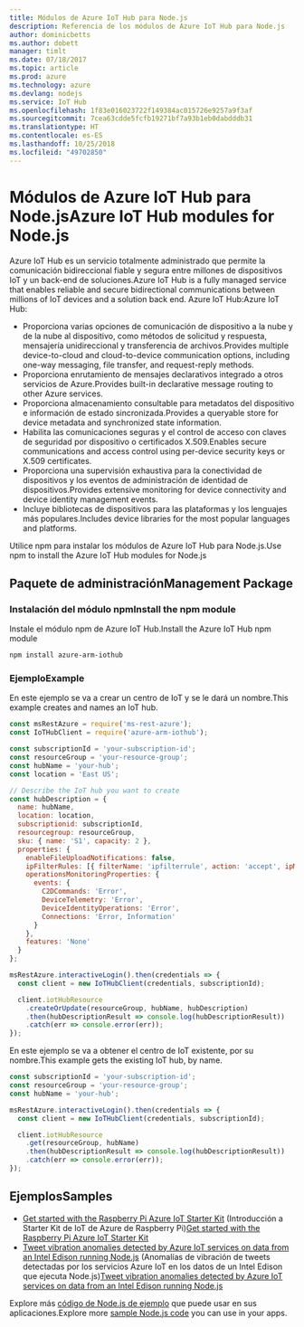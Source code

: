 ```yaml
---
title: Módulos de Azure IoT Hub para Node.js
description: Referencia de los módulos de Azure IoT Hub para Node.js
author: dominicbetts
ms.author: dobett
manager: timlt
ms.date: 07/18/2017
ms.topic: article
ms.prod: azure
ms.technology: azure
ms.devlang: nodejs
ms.service: IoT Hub
ms.openlocfilehash: 1f83e016023722f149384ac015726e9257a9f3af
ms.sourcegitcommit: 7cea63cdde5fcfb19271bf7a93b1eb0dabdddb31
ms.translationtype: HT
ms.contentlocale: es-ES
ms.lasthandoff: 10/25/2018
ms.locfileid: "49702850"
---
```

# <a name="azure-iot-hub-modules-for-nodejs"></a><span data-ttu-id="357a9-103">Módulos de Azure IoT Hub para Node.js</span><span class="sxs-lookup"><span data-stu-id="357a9-103">Azure IoT Hub modules for Node.js</span></span>

<span data-ttu-id="357a9-104">Azure IoT Hub es un servicio totalmente administrado que permite la comunicación bidireccional fiable y segura entre millones de dispositivos IoT y un back-end de soluciones.</span><span class="sxs-lookup"><span data-stu-id="357a9-104">Azure IoT Hub is a fully managed service that enables reliable and secure bidirectional communications between millions of IoT devices and a solution back end.</span></span> <span data-ttu-id="357a9-105">Azure IoT Hub:</span><span class="sxs-lookup"><span data-stu-id="357a9-105">Azure IoT Hub:</span></span>
- <span data-ttu-id="357a9-106">Proporciona varias opciones de comunicación de dispositivo a la nube y de la nube al dispositivo, como métodos de solicitud y respuesta, mensajería unidireccional y transferencia de archivos.</span><span class="sxs-lookup"><span data-stu-id="357a9-106">Provides multiple device-to-cloud and cloud-to-device communication options, including one-way messaging, file transfer, and request-reply methods.</span></span>
- <span data-ttu-id="357a9-107">Proporciona enrutamiento de mensajes declarativos integrado a otros servicios de Azure.</span><span class="sxs-lookup"><span data-stu-id="357a9-107">Provides built-in declarative message routing to other Azure services.</span></span>
- <span data-ttu-id="357a9-108">Proporciona almacenamiento consultable para metadatos del dispositivo e información de estado sincronizada.</span><span class="sxs-lookup"><span data-stu-id="357a9-108">Provides a queryable store for device metadata and synchronized state information.</span></span>
- <span data-ttu-id="357a9-109">Habilita las comunicaciones seguras y el control de acceso con claves de seguridad por dispositivo o certificados X.509.</span><span class="sxs-lookup"><span data-stu-id="357a9-109">Enables secure communications and access control using per-device security keys or X.509 certificates.</span></span>
- <span data-ttu-id="357a9-110">Proporciona una supervisión exhaustiva para la conectividad de dispositivos y los eventos de administración de identidad de dispositivos.</span><span class="sxs-lookup"><span data-stu-id="357a9-110">Provides extensive monitoring for device connectivity and device identity management events.</span></span>
- <span data-ttu-id="357a9-111">Incluye bibliotecas de dispositivos para las plataformas y los lenguajes más populares.</span><span class="sxs-lookup"><span data-stu-id="357a9-111">Includes device libraries for the most popular languages and platforms.</span></span>

<span data-ttu-id="357a9-112">Utilice npm para instalar los módulos de Azure IoT Hub para Node.js.</span><span class="sxs-lookup"><span data-stu-id="357a9-112">Use npm to install the Azure IoT Hub modules for Node.js</span></span>

## <a name="management-package"></a><span data-ttu-id="357a9-113">Paquete de administración</span><span class="sxs-lookup"><span data-stu-id="357a9-113">Management Package</span></span>

### <a name="install-the-npm-module"></a><span data-ttu-id="357a9-114">Instalación del módulo npm</span><span class="sxs-lookup"><span data-stu-id="357a9-114">Install the npm module</span></span>

<span data-ttu-id="357a9-115">Instale el módulo npm de Azure IoT Hub.</span><span class="sxs-lookup"><span data-stu-id="357a9-115">Install the Azure IoT Hub npm module</span></span>

```bash
npm install azure-arm-iothub
```

### <a name="example"></a><span data-ttu-id="357a9-116">Ejemplo</span><span class="sxs-lookup"><span data-stu-id="357a9-116">Example</span></span>

<span data-ttu-id="357a9-117">En este ejemplo se va a crear un centro de IoT y se le dará un nombre.</span><span class="sxs-lookup"><span data-stu-id="357a9-117">This example creates and names an IoT hub.</span></span>

```javascript
const msRestAzure = require('ms-rest-azure');
const IoTHubClient = require('azure-arm-iothub');

const subscriptionId = 'your-subscription-id';
const resourceGroup = 'your-resource-group';
const hubName = 'your-hub';
const location = 'East US';

// Describe the IoT hub you want to create
const hubDescription = {
  name: hubName,
  location: location,
  subscriptionid: subscriptionId,
  resourcegroup: resourceGroup,
  sku: { name: 'S1', capacity: 2 },
  properties: {
    enableFileUploadNotifications: false,
    ipFilterRules: [{ filterName: 'ipfilterrule', action: 'accept', ipMask: '0.0.0.0/0' }],
    operationsMonitoringProperties: {
      events: {
        C2DCommands: 'Error',
        DeviceTelemetry: 'Error',
        DeviceIdentityOperations: 'Error',
        Connections: 'Error, Information'
      }
    },
    features: 'None'
  }
};

msRestAzure.interactiveLogin().then(credentials => {
  const client = new IoTHubClient(credentials, subscriptionId);

  client.iotHubResource
    .createOrUpdate(resourceGroup, hubName, hubDescription)
    .then(hubDescriptionResult => console.log(hubDescriptionResult))
    .catch(err => console.error(err));
});
```

<span data-ttu-id="357a9-118">En este ejemplo se va a obtener el centro de IoT existente, por su nombre.</span><span class="sxs-lookup"><span data-stu-id="357a9-118">This example gets the existing IoT hub, by name.</span></span>

```javascript
const subscriptionId = 'your-subscription-id';
const resourceGroup = 'your-resource-group';
const hubName = 'your-hub';

msRestAzure.interactiveLogin().then(credentials => {
  const client = new IoTHubClient(credentials, subscriptionId);

  client.iotHubResource
    .get(resourceGroup, hubName)
    .then(hubDescriptionResult => console.log(hubDescriptionResult))
    .catch(err => console.error(err));
});
```

## <a name="samples"></a><span data-ttu-id="357a9-119">Ejemplos</span><span class="sxs-lookup"><span data-stu-id="357a9-119">Samples</span></span>

- <span data-ttu-id="357a9-120">[Get started with the Raspberry Pi Azure IoT Starter Kit](https://azure.microsoft.com/resources/samples/iot-remote-monitoring-node-raspberrypi-getstartedkit/) (Introducción a Starter Kit de IoT de Azure de Raspberry Pi)</span><span class="sxs-lookup"><span data-stu-id="357a9-120">[Get started with the Raspberry Pi Azure IoT Starter Kit](https://azure.microsoft.com/resources/samples/iot-remote-monitoring-node-raspberrypi-getstartedkit/)</span></span>
- <span data-ttu-id="357a9-121">[Tweet vibration anomalies detected by Azure IoT services on data from an Intel Edison running Node.js](https://azure.microsoft.com/resources/samples/iot-hub-nodejs-intel-edison-vibration-anomaly-detection/) (Anomalías de vibración de tweets detectadas por los servicios Azure IoT en los datos de un Intel Edison que ejecuta Node.js)</span><span class="sxs-lookup"><span data-stu-id="357a9-121">[Tweet vibration anomalies detected by Azure IoT services on data from an Intel Edison running Node.js](https://azure.microsoft.com/resources/samples/iot-hub-nodejs-intel-edison-vibration-anomaly-detection/)</span></span>

<span data-ttu-id="357a9-122">Explore más [código de Node.js de ejemplo](https://azure.microsoft.com/resources/samples/?platform=nodejs) que puede usar en sus aplicaciones.</span><span class="sxs-lookup"><span data-stu-id="357a9-122">Explore more [sample Node.js code](https://azure.microsoft.com/resources/samples/?platform=nodejs) you can use in your apps.</span></span>
